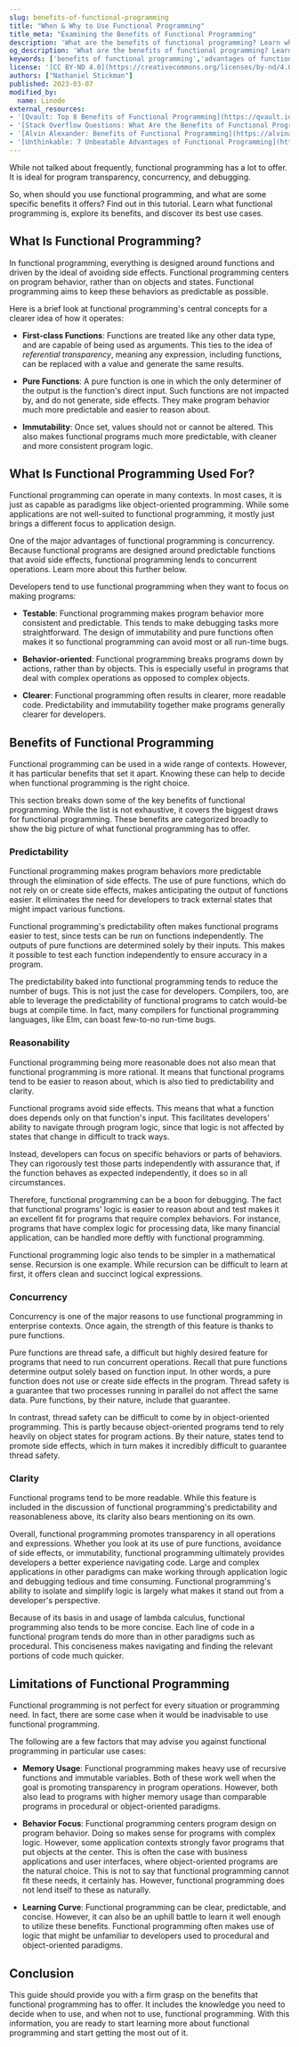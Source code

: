 ```yaml
---
slug: benefits-of-functional-programming
title: "When & Why to Use Functional Programming"
title_meta: "Examining the Benefits of Functional Programming"
description: 'What are the benefits of functional programming? Learn what functional programming is used for, when to use it, and the benefits of learning it. ✓ Click here!'
og_description: 'What are the benefits of functional programming? Learn what functional programming is used for, when to use it, and the benefits of learning it. ✓ Click here!'
keywords: ['benefits of functional programming','advantages of functional programming','when to use functional programming']
license: '[CC BY-ND 4.0](https://creativecommons.org/licenses/by-nd/4.0)'
authors: ["Nathaniel Stickman"]
published: 2023-03-07
modified_by:
  name: Linode
external_resources:
- '[Qvault: Top 8 Benefits of Functional Programming](https://qvault.io/clean-code/benefits-of-functional-programming/)'
- '[Stack Overflow Questions: What Are the Benefits of Functional Programming?](https://stackoverflow.com/questions/128057/what-are-the-benefits-of-functional-programming)'
- '[Alvin Alexander: Benefits of Functional Programming](https://alvinalexander.com/scala/fp-book/benefits-of-functional-programming/)'
- '[Unthinkable: 7 Unbeatable Advantages of Functional Programming](https://www.unthinkable.co/blog-post/7-unbeatable-advantages-of-functional-programming/)'
---
```


While not talked about frequently, functional programming has a lot to offer. It is ideal for program transparency, concurrency, and debugging.

So, when should you use functional programming, and what are some specific benefits it offers? Find out in this tutorial. Learn what functional programming is, explore its benefits, and discover its best use cases.

## What Is Functional Programming?

In functional programming, everything is designed around functions and driven by the ideal of avoiding side effects. Functional programming centers on program behavior, rather than on objects and states. Functional programming aims to keep these behaviors as predictable as possible.

Here is a brief look at functional programming's central concepts for a clearer idea of how it operates:

-   **First-class Functions**: Functions are treated like any other data type, and are capable of being used as arguments. This ties to the idea of *referential transparency*, meaning any expression, including functions, can be replaced with a value and generate the same results.

-   **Pure Functions**: A pure function is one in which the only determiner of the output is the function's direct input. Such functions are not impacted by, and do not generate, side effects. They make program behavior much more predictable and easier to reason about.

-   **Immutability**: Once set, values should not or cannot be altered. This also makes functional programs much more predictable, with cleaner and more consistent program logic.

## What Is Functional Programming Used For?

Functional programming can operate in many contexts. In most cases, it is just as capable as paradigms like object-oriented programming. While some applications are not well-suited to functional programming, it mostly just brings a different focus to application design.

One of the major advantages of functional programming is concurrency. Because functional programs are designed around predictable functions that avoid side effects, functional programming lends to concurrent operations. Learn more about this further below.

Developers tend to use functional programming when they want to focus on making programs:

-   **Testable**: Functional programming makes program behavior more consistent and predictable. This tends to make debugging tasks more straightforward. The design of immutability and pure functions often makes it so functional programming can avoid most or all run-time bugs.

-   **Behavior-oriented**: Functional programming breaks programs down by actions, rather than by objects. This is especially useful in programs that deal with complex operations as opposed to complex objects.

-   **Clearer**: Functional programming often results in clearer, more readable code. Predictability and immutability together make programs generally clearer for developers.

## Benefits of Functional Programming

Functional programming can be used in a wide range of contexts. However, it has particular benefits that set it apart. Knowing these can help to decide when functional programming is the right choice.

This section breaks down some of the key benefits of functional programming. While the list is not exhaustive, it covers the biggest draws for functional programming. These benefits are categorized broadly to show the big picture of what functional programming has to offer.

### Predictability

Functional programming makes program behaviors more predictable through the elimination of side effects. The use of pure functions, which do not rely on or create side effects, makes anticipating the output of functions easier. It eliminates the need for developers to track external states that might impact various functions.

Functional programming's predictability often makes functional programs easier to test, since tests can be run on functions independently. The outputs of pure functions are determined solely by their inputs. This makes it possible to test each function independently to ensure accuracy in a program.

The predictability baked into functional programming tends to reduce the number of bugs. This is not just the case for developers. Compilers, too, are able to leverage the predictability of functional programs to catch would-be bugs at compile time. In fact, many compilers for functional programming languages, like Elm, can boast few-to-no run-time bugs.

### Reasonability

Functional programming being more reasonable does not also mean that functional programming is more rational. It means that functional programs tend to be easier to reason about, which is also tied to predictability and clarity.

Functional programs avoid side effects. This means that what a function does depends only on that function's input. This facilitates developers' ability to navigate through program logic, since that logic is not affected by states that change in difficult to track ways.

Instead, developers can focus on specific behaviors or parts of behaviors. They can rigorously test those parts independently with assurance that, if the function behaves as expected independently, it does so in all circumstances.

Therefore, functional programming can be a boon for debugging. The fact that functional programs' logic is easier to reason about and test makes it an excellent fit for programs that require complex behaviors. For instance, programs that have complex logic for processing data, like many financial application, can be handled more deftly with functional programming.

Functional programming logic also tends to be simpler in a mathematical sense. Recursion is one example. While recursion can be difficult to learn at first, it offers clean and succinct logical expressions.

### Concurrency

Concurrency is one of the major reasons to use functional programming in enterprise contexts. Once again, the strength of this feature is thanks to pure functions.

Pure functions are thread safe, a difficult but highly desired feature for programs that need to run concurrent operations. Recall that pure functions determine output solely based on function input. In other words, a pure function does not use or create side effects in the program. Thread safety is a guarantee that two processes running in parallel do not affect the same data. Pure functions, by their nature, include that guarantee.

In contrast, thread safety can be difficult to come by in object-oriented programming. This is partly because object-oriented programs tend to rely heavily on object states for program actions. By their nature, states tend to promote side effects, which in turn makes it incredibly difficult to guarantee thread safety.

### Clarity

Functional programs tend to be more readable. While this feature is included in the discussion of functional programming's predictability and reasonableness above, its clarity also bears mentioning on its own.

Overall, functional programming promotes transparency in all operations and expressions. Whether you look at its use of pure functions, avoidance of side effects, or immutability, functional programming ultimately provides developers a better experience navigating code. Large and complex applications in other paradigms can make working through application logic and debugging tedious and time consuming. Functional programming's ability to isolate and simplify logic is largely what makes it stand out from a developer's perspective.

Because of its basis in and usage of lambda calculus, functional programming also tends to be more concise. Each line of code in a functional program tends do more than in other paradigms such as procedural. This conciseness makes navigating and finding the relevant portions of code much quicker.

## Limitations of Functional Programming

Functional programming is not perfect for every situation or programming need. In fact, there are some case when it would be inadvisable to use functional programming.

The following are a few factors that may advise you against functional programming in particular use cases:

-   **Memory Usage**: Functional programming makes heavy use of recursive functions and immutable variables. Both of these work well when the goal is promoting transparency in program operations. However, both also lead to programs with higher memory usage than comparable programs in procedural or object-oriented paradigms.

-   **Behavior Focus**: Functional programming centers program design on program behavior. Doing so makes sense for programs with complex logic. However, some application contexts strongly favor programs that put objects at the center. This is often the case with business applications and user interfaces, where object-oriented programs are the natural choice. This is not to say that functional programming cannot fit these needs, it certainly has. However, functional programming does not lend itself to these as naturally.

-   **Learning Curve**: Functional programming can be clear, predictable, and concise. However, it can also be an uphill battle to learn it well enough to utilize these benefits. Functional programming often makes use of logic that might be unfamiliar to developers used to procedural and object-oriented paradigms.

## Conclusion

This guide should provide you with a firm grasp on the benefits that functional programming has to offer. It includes the knowledge you need to decide when to use, and when not to use, functional programming. With this information, you are ready to start learning more about functional programming and start getting the most out of it.